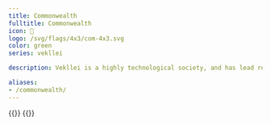 ```yaml
---
title: Commonwealth
fulltitle: Commonwealth
icon: 🌹
logo: /svg/flags/4x3/com-4x3.svg
color: green
series: vekllei

description: Vekllei is a highly technological society, and has lead research into breakthroughs in many industries.

aliases:
- /commonwealth/
---
```

{{<flag-carousel>}}
{{<interactive-map>}}